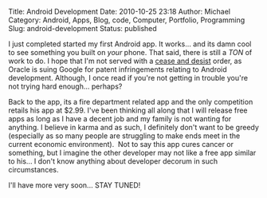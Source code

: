 Title: Android Development
Date: 2010-10-25 23:18
Author: Michael
Category: Android, Apps, Blog, code, Computer, Portfolio, Programming
Slug: android-development
Status: published

I just completed started my first Android app. It works... and its damn
cool to see something you built on *your* phone. That said, there is
still a *TON* of work to do. I hope that I'm not served with a [cease
and desist](http://www.marketwatch.com/story/oracle-sues-google-for-patent-infringement-2010-08-12?dist=beforebell)
order, as Oracle is suing Google for patent infringements relating to
Android development. Although, I once read if you're not getting in
trouble you're not trying hard enough... perhaps?

Back to the app, its a fire department related app and the only
competition retails his app at \$2.99. I've been thinking all along that
I will release free apps as long as I have a decent job and my family is
not wanting for anything. I believe in karma and as such,
I definitely don't want to be greedy (especially as so many people are
struggling to make ends meet in the current economic environment).  Not
to say this app cures cancer or something, but I imagine the other
developer may not like a free app similar to his... I don't know
anything about developer decorum in such circumstances.

I'll have more very soon... STAY TUNED!
